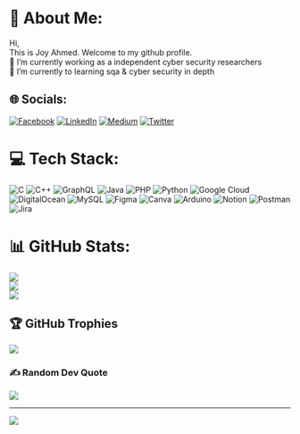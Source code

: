 # 💫 About Me:
Hi,<br>This is Joy Ahmed. Welcome to my github profile.<br>🔭 I’m currently working as a independent cyber security researchers<br>🌱 I’m currently to learning sqa & cyber security in depth<br>


## 🌐 Socials:
[![Facebook](https://img.shields.io/badge/Facebook-%231877F2.svg?logo=Facebook&logoColor=white)](https://facebook.com/joy.nfrnz) [![LinkedIn](https://img.shields.io/badge/LinkedIn-%230077B5.svg?logo=linkedin&logoColor=white)](https://linkedin.com/in/joy-ahmed-b07986145) [![Medium](https://img.shields.io/badge/Medium-12100E?logo=medium&logoColor=white)](https://medium.com/@xcoder074) [![Twitter](https://img.shields.io/badge/Twitter-%231DA1F2.svg?logo=Twitter&logoColor=white)](https://twitter.com/xcoder074) 

# 💻 Tech Stack:
![C](https://img.shields.io/badge/c-%2300599C.svg?style=flat&logo=c&logoColor=white) ![C++](https://img.shields.io/badge/c++-%2300599C.svg?style=flat&logo=c%2B%2B&logoColor=white) ![GraphQL](https://img.shields.io/badge/-GraphQL-E10098?style=flat&logo=graphql&logoColor=white) ![Java](https://img.shields.io/badge/java-%23ED8B00.svg?style=flat&logo=java&logoColor=white) ![PHP](https://img.shields.io/badge/php-%23777BB4.svg?style=flat&logo=php&logoColor=white) ![Python](https://img.shields.io/badge/python-3670A0?style=flat&logo=python&logoColor=ffdd54) ![Google Cloud](https://img.shields.io/badge/Google%20Cloud-%234285F4.svg?style=flat&logo=google-cloud&logoColor=white) ![DigitalOcean](https://img.shields.io/badge/DigitalOcean-%230167ff.svg?style=flat&logo=digitalOcean&logoColor=white) ![MySQL](https://img.shields.io/badge/mysql-%2300f.svg?style=flat&logo=mysql&logoColor=white) 	![Figma](https://img.shields.io/badge/figma-%23F24E1E.svg?style=flat&logo=figma&logoColor=white) ![Canva](https://img.shields.io/badge/Canva-%2300C4CC.svg?style=flat&logo=Canva&logoColor=white) ![Arduino](https://img.shields.io/badge/-Arduino-00979D?style=flat&logo=Arduino&logoColor=white) ![Notion](https://img.shields.io/badge/Notion-%23000000.svg?style=flat&logo=notion&logoColor=white) ![Postman](https://img.shields.io/badge/Postman-FF6C37?style=flat&logo=postman&logoColor=white) ![Jira](https://img.shields.io/badge/jira-%230A0FFF.svg?style=flat&logo=jira&logoColor=white)
# 📊 GitHub Stats:
![](https://github-readme-stats.vercel.app/api?username=joyahamad074&theme=radical&hide_border=false&include_all_commits=true&count_private=false)<br/>
![](https://github-readme-streak-stats.herokuapp.com/?user=joyahamad074&theme=radical&hide_border=false)<br/>
![](https://github-readme-stats.vercel.app/api/top-langs/?username=joyahamad074&theme=radical&hide_border=false&include_all_commits=true&count_private=false&layout=compact)

## 🏆 GitHub Trophies
![](https://github-profile-trophy.vercel.app/?username=joyahamad074&theme=radical&no-frame=false&no-bg=true&margin-w=4)

### ✍️ Random Dev Quote
![](https://quotes-github-readme.vercel.app/api?type=horizontal&theme=radical)

---
[![](https://visitcount.itsvg.in/api?id=joyahamad074&icon=0&color=0)](https://visitcount.itsvg.in)

<!-- Proudly created with GPRM ( https://gprm.itsvg.in ) -->